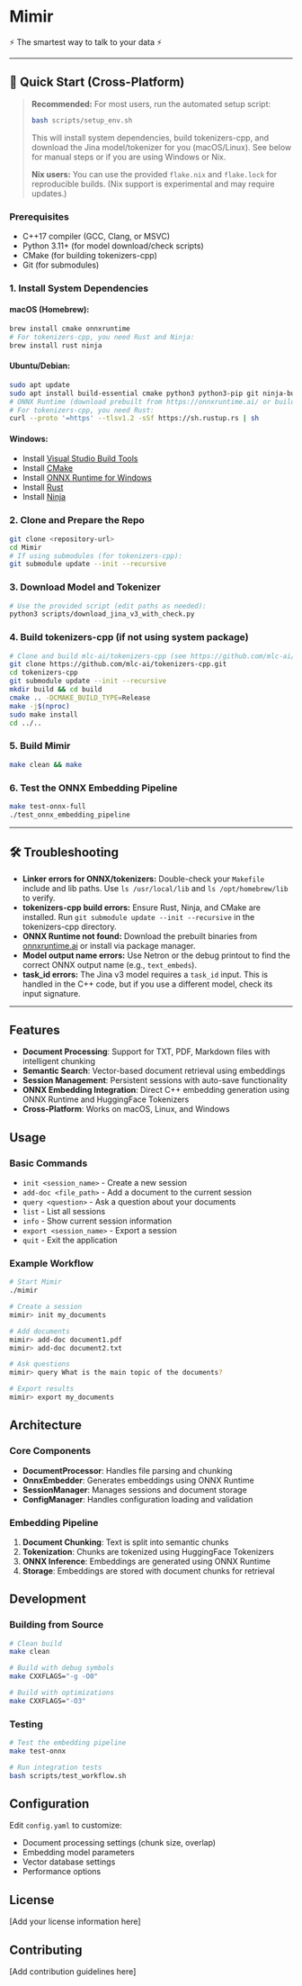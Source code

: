 # Mimir

⚡ The smartest way to talk to your data ⚡

---

## 🚀 Quick Start (Cross-Platform)

> **Recommended:** For most users, run the automated setup script:
> ```bash
> bash scripts/setup_env.sh
> ```
> This will install system dependencies, build tokenizers-cpp, and download the Jina model/tokenizer for you (macOS/Linux). See below for manual steps or if you are using Windows or Nix.
>
> **Nix users:** You can use the provided `flake.nix` and `flake.lock` for reproducible builds. (Nix support is experimental and may require updates.)

### Prerequisites
- C++17 compiler (GCC, Clang, or MSVC)
- Python 3.11+ (for model download/check scripts)
- CMake (for building tokenizers-cpp)
- Git (for submodules)

### 1. Install System Dependencies

#### **macOS (Homebrew):**
```bash
brew install cmake onnxruntime
# For tokenizers-cpp, you need Rust and Ninja:
brew install rust ninja
```

#### **Ubuntu/Debian:**
```bash
sudo apt update
sudo apt install build-essential cmake python3 python3-pip git ninja-build
# ONNX Runtime (download prebuilt from https://onnxruntime.ai/ or build from source)
# For tokenizers-cpp, you need Rust:
curl --proto '=https' --tlsv1.2 -sSf https://sh.rustup.rs | sh
```

#### **Windows:**
- Install [Visual Studio Build Tools](https://visualstudio.microsoft.com/visual-cpp-build-tools/)
- Install [CMake](https://cmake.org/download/)
- Install [ONNX Runtime for Windows](https://onnxruntime.ai/)
- Install [Rust](https://rustup.rs/)
- Install [Ninja](https://ninja-build.org/)

### 2. Clone and Prepare the Repo
```bash
git clone <repository-url>
cd Mimir
# If using submodules (for tokenizers-cpp):
git submodule update --init --recursive
```

### 3. Download Model and Tokenizer
```bash
# Use the provided script (edit paths as needed):
python3 scripts/download_jina_v3_with_check.py
```

### 4. Build tokenizers-cpp (if not using system package)
```bash
# Clone and build mlc-ai/tokenizers-cpp (see https://github.com/mlc-ai/tokenizers-cpp)
git clone https://github.com/mlc-ai/tokenizers-cpp.git
cd tokenizers-cpp
git submodule update --init --recursive
mkdir build && cd build
cmake .. -DCMAKE_BUILD_TYPE=Release
make -j$(nproc)
sudo make install
cd ../..
```

### 5. Build Mimir
```bash
make clean && make
```

### 6. Test the ONNX Embedding Pipeline
```bash
make test-onnx-full
./test_onnx_embedding_pipeline
```

---

## 🛠️ Troubleshooting
- **Linker errors for ONNX/tokenizers:** Double-check your `Makefile` include and lib paths. Use `ls /usr/local/lib` and `ls /opt/homebrew/lib` to verify.
- **tokenizers-cpp build errors:** Ensure Rust, Ninja, and CMake are installed. Run `git submodule update --init --recursive` in the tokenizers-cpp directory.
- **ONNX Runtime not found:** Download the prebuilt binaries from [onnxruntime.ai](https://onnxruntime.ai/) or install via package manager.
- **Model output name errors:** Use Netron or the debug printout to find the correct ONNX output name (e.g., `text_embeds`).
- **task_id errors:** The Jina v3 model requires a `task_id` input. This is handled in the C++ code, but if you use a different model, check its input signature.

---

## Features

- **Document Processing**: Support for TXT, PDF, Markdown files with intelligent chunking
- **Semantic Search**: Vector-based document retrieval using embeddings
- **Session Management**: Persistent sessions with auto-save functionality
- **ONNX Embedding Integration**: Direct C++ embedding generation using ONNX Runtime and HuggingFace Tokenizers
- **Cross-Platform**: Works on macOS, Linux, and Windows

## Usage

### Basic Commands

- `init <session_name>` - Create a new session
- `add-doc <file_path>` - Add a document to the current session
- `query <question>` - Ask a question about your documents
- `list` - List all sessions
- `info` - Show current session information
- `export <session_name>` - Export a session
- `quit` - Exit the application

### Example Workflow

```bash
# Start Mimir
./mimir

# Create a session
mimir> init my_documents

# Add documents
mimir> add-doc document1.pdf
mimir> add-doc document2.txt

# Ask questions
mimir> query What is the main topic of the documents?

# Export results
mimir> export my_documents
```

## Architecture

### Core Components

- **DocumentProcessor**: Handles file parsing and chunking
- **OnnxEmbedder**: Generates embeddings using ONNX Runtime
- **SessionManager**: Manages sessions and document storage
- **ConfigManager**: Handles configuration loading and validation

### Embedding Pipeline

1. **Document Chunking**: Text is split into semantic chunks
2. **Tokenization**: Chunks are tokenized using HuggingFace Tokenizers
3. **ONNX Inference**: Embeddings are generated using ONNX Runtime
4. **Storage**: Embeddings are stored with document chunks for retrieval

## Development

### Building from Source

```bash
# Clean build
make clean

# Build with debug symbols
make CXXFLAGS="-g -O0"

# Build with optimizations
make CXXFLAGS="-O3"
```

### Testing

```bash
# Test the embedding pipeline
make test-onnx

# Run integration tests
bash scripts/test_workflow.sh
```

## Configuration

Edit `config.yaml` to customize:

- Document processing settings (chunk size, overlap)
- Embedding model parameters
- Vector database settings
- Performance options

## License

[Add your license information here]

## Contributing

[Add contribution guidelines here]

